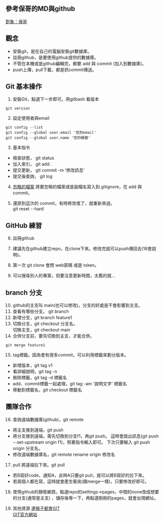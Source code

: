 ## 參考保哥的MD與github
[對象：保哥](https://github.com/doggy8088/Learn-Git-in-30-days/blob/master/README.md)

## 觀念
* 安裝git，是在自己的電腦安裝git數據庫。
* 註冊github，是要使用github提供的數據庫。
* 不管在本機或是github編輯完，都要 add 與 commit (加入到數據庫)。
* push上傳，pull下載，都是抓commit傳送。

## Git 基本操作
1. 安裝Git，點選下一步即可。用gitbash 看版本
```
git version
```
2. 設定使用者與email
```
git config --list
git config --global user.email '您的email'
git config --global user.name '您的帳號'
```
3. 基本指令
* 檢查狀態， git status
* 加入索引， git add .
* 提交更新， git commit -m '修改訊息'
* 提交後查詢， git log

4. [忽略的檔案](https://github.com/github/gitignore)
將要忽略的檔案或是副檔名寫入到.gitignore，在 add 與 commit。

5. 還原到這次的 commit，有時修改壞了，就重新來過。<br>
git reset --hard

## GitHub 練習
6. 註冊github
7. 建議先在github建立repo，在clone下來。修改完就可以push傳回去(16會說明)。

8. 第一次 git clone 會問 web密碼 或是 token。
9. 可以搜尋別人的專案，但要注意更新時間，太舊的就...

## branch 分支
10. github的主支叫 main(也可以修改)。分支的好處是不會影響到主支。
11. 查看有哪些分支。 git branch
12. 新增分支，git branch feature1
13. 切換分支，git checkout 分支名。<br>
    切換主支，git checkout main
14. 合併分支前，要先切換到主支，才能合併。
```
git merge feature1
```
15. tag標籤。因為會有很多commit，可以利用標籤來劃分版本。
* 新增版本，git tag v1
* 看詳細說明，git tag -n
* 刪除標籤，git tag -d 標籤名
* add、commit標籤一起處理，git tag -am '說明文字'  標籤名
* 移動到標籤名，git checkout 標籤名

## 團隊合作
16. 查詢遠端數據庫(github)，git remote
* 將主支推到遠端，git push
* 將分支推到遠端，需先切換到分支f1，再git push。
這時會跳出訊息(git push --set-upstream origin f1)，照著指令輸入即可。
下次只要輸入 git push origin 分支名。
* 修改遠端數據庫名，git remote rename origin 修改名

17. pull 將遠端拉下來。git pull
* 若B寫好code，通知A，此時A只要git pull，就可以將B寫好的拉下來。
* 若兩個人都在寫，這時就會產生衝突(跟merge一樣)，只要修改好即可。

18. 使用github的靜態網頁。點選repo的settings→pages，中間的none改成想要的分支(通常是主支)
，儲存後等一下，再點選剛剛的pages，就會出現網址。

19. 其他資源
[連猴子都會GIT](https://backlogtool.com/git-guide/tw/)<br>
[GIT官方網站](https://git-scm.com/book/zh-tw/v1)

